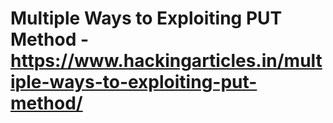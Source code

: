 # Multiple Ways to Exploiting PUT Method - https://www.hackingarticles.in/multiple-ways-to-exploiting-put-method/
